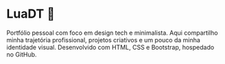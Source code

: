 # LuaDT 🩷
Portfólio pessoal com foco em design tech e minimalista. Aqui compartilho minha trajetória profissional, projetos criativos e um pouco da minha identidade visual. Desenvolvido com HTML, CSS e Bootstrap, hospedado no GitHub. 
